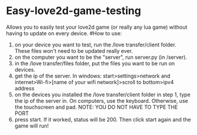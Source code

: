 # Easy-love2d-game-testing
Allows you to easily test your love2d game (or really any lua game) without having to update on every device.
#How to use:
1. on your device you want to test, run the /love transfer/client folder. These files won't need to be updated really ever.
2. on the computer you want to be the "server", run server.py (in /server).
3. in the /love transfer/files folder, put the files you want to be run on devices.
4. get the ip of the server. In windows: start>settings>network and internet>Wi-fi>[name of your wifi network]>scroll to bottom>ipv4 address
5. on the devices you installed the /love transfer/client folder in step 1, type the ip of the server in. On computers, use the keyboard. Otherwise, use the touchscreen and pad.
NOTE: YOU DO NOT HAVE TO TYPE THE PORT
6. press start. If it worked, status will be 200. Then click start again and the game will run!
